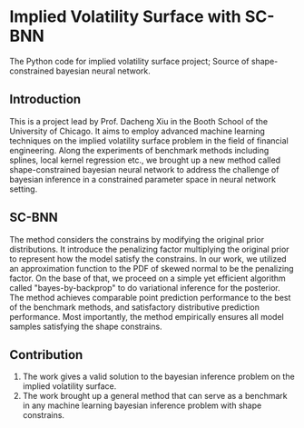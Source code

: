 # Implied Volatility Surface with SC-BNN

The Python code for implied volatility surface project; Source of shape-constrained bayesian neural network.

## Introduction
This is a project lead by Prof. Dacheng Xiu in the Booth School of the University of Chicago. It aims to employ advanced machine learning techniques on the implied volatility surface problem in the field of financial engineering. Along the experiments of benchmark methods including splines, local kernel regression etc., we brought up a new method called shape-constrained bayesian neural network to address the challenge of bayesian inference in a constrained parameter space in neural network setting. 

## SC-BNN
The method considers the constrains by modifying the original prior distributions. It introduce the penalizing factor multiplying the original prior to represent how the model satisfy the constrains. In our work, we utilized an approximation function to the PDF of skewed normal to be the penalizing factor. On the base of that, we proceed on a simple yet efficient algorithm called "bayes-by-backprop" to do variational inference for the posterior. The method achieves comparable point prediction performance to the best of the benchmark methods, and satisfactory distributive prediction performance. Most importantly, the method empirically ensures all model samples satisfying the shape constrains.

## Contribution
1) The work gives a valid solution to the bayesian inference problem on the implied volatility surface.
2) The work brought up a general method that can serve as a benchmark in any machine learning bayesian inference problem with shape constrains.

